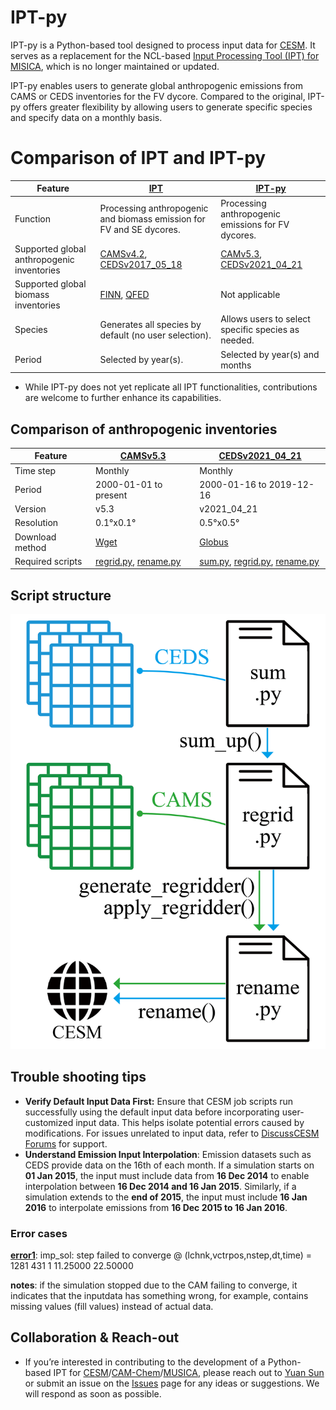 # IPT-py

IPT-py is a Python-based tool designed to process input data for [CESM](https://www.cesm.ucar.edu/). It serves as a replacement for the NCL-based [Input Processing Tool (IPT) for MISICA](https://github.com/NCAR/IPT/tree/master), which is no longer maintained or updated. 

IPT-py enables users to generate global anthropogenic emissions from CAMS or CEDS inventories for the FV dycore. Compared to the original, IPT-py offers greater flexibility by allowing users to generate specific species and specify data on a monthly basis. 

# Comparison of IPT and IPT-py

| Feature                                    | [IPT](https://github.com/NCAR/IPT)                           | [IPT-py](https://github.com/YuanSun-UoM/IPT-py)              |
| ------------------------------------------ | ------------------------------------------------------------ | ------------------------------------------------------------ |
| Function                                   | Processing anthropogenic and biomass emission for FV and SE dycores. | Processing anthropogenic emissions for FV dycores.           |
| Supported global anthropogenic inventories | [CAMSv4.2](https://ads.atmosphere.copernicus.eu/datasets/cams-global-emission-inventories?tab=overview), [CEDSv2017_05_18](https://doi.org/10.5194/gmd-11-369-2018) | [CAMv5.3](https://permalink.aeris-data.fr/CAMS-GLOB-ANT), [CEDSv2021_04_21](https://data.pnnl.gov/dataset/CEDS-4-21-21) |
| Supported global biomass inventories       | [FINN](https://www2.acom.ucar.edu/modeling/finn-fire-inventory-ncar), [QFED](https://gmao.gsfc.nasa.gov/research/science_snapshots/global_fire_emissions.php#:~:text=The%20Quick%20Fire%20Emissions%20Dataset%20%28QFED%29%20was%20developed,Observing%20System%20%28GEOS%29%20modeling%20and%20data%20assimilation%20systems.) | Not applicable                                               |
| Species                                    | Generates all species by default (no user selection).        | Allows users to select specific species as needed.           |
| Period                                     | Selected by year(s).                                         | Selected by year(s) and months                               |

- While IPT-py does not yet replicate all IPT functionalities, contributions are welcome to further enhance its capabilities.

## Comparison of anthropogenic inventories

| Feature          | [CAMSv5.3](https://permalink.aeris-data.fr/CAMS-GLOB-ANT)    | [CEDSv2021_04_21](https://data.pnnl.gov/dataset/CEDS-4-21-21) |
| ---------------- | ------------------------------------------------------------ | ------------------------------------------------------------ |
| Time step        | Monthly                                                      | Monthly                                                      |
| Period           | 2000-01-01 to present                                        | 2000-01-16 to 2019-12-16                                     |
| Version          | v5.3                                                         | v2021_04_21                                                  |
| Resolution       | 0.1°x0.1°                                                    | 0.5°x0.5°                                                    |
| Download method  | [Wget](https://permalink.aeris-data.fr/CAMS-GLOB-ANT)        | [Globus](https://www.globus.org/data-transfer)               |
| Required scripts | [regrid.py](./src/anthro_emission/fv/regrid.py), [rename.py]((./src/anthro_emission/fv/rename.py)) | [sum.py]((./src/anthro_emission/fv/sum.py)), [regrid.py]((./src/anthro_emission/fv/regrid.py)), [rename.py]((./src/anthro_emission/fv/rename.py)) |

## Script structure

![script_structure](./diagram/script_structure.png)

## Trouble shooting tips
- **Verify Default Input Data First:** Ensure that CESM job scripts run successfully using the default input data before incorporating user-customized input data. This helps isolate potential errors caused by modifications. For issues unrelated to input data, refer to [DiscussCESM Forums](https://bb.cgd.ucar.edu/cesm/) for support.
- **Understand Emission Input Interpolation**: Emission datasets such as CEDS provide data on the 16th of each month. If a simulation starts on **01 Jan 2015**, the input must include data from **16 Dec 2014** to enable interpolation between **16 Dec 2014 and 16 Jan 2015**. Similarly, if a simulation extends to the **end of 2015**, the input must include **16 Jan 2016** to interpolate emissions from **16 Dec 2015 to 16 Jan 2016**.

### Error cases

**[error1](./trouble_shooting/error1/)**: imp_sol: step failed to converge @ (lchnk,vctrpos,nstep,dt,time) =     1281     431       1   11.25000       22.50000  

**notes**: if the simulation stopped due to the CAM failing to converge, it indicates that the inputdata has something wrong, for example, contains missing values (fill values) instead of actual data.



## Collaboration & Reach-out

- If you’re interested in contributing to the development of a Python-based IPT for [CESM](https://github.com/ESCOMP/CESM)/[CAM-Chem](https://wiki.ucar.edu/display/camchem/Home)/[MUSICA](https://wiki.ucar.edu/display/MUSICA/MUSICA+Home), please reach out to [Yuan Sun](https://github.com/YuanSun-UoM) or submit an issue on the [Issues](https://github.com/YuanSun-UoM/IPT-py/issues) page for any ideas or suggestions. We will respond as soon as possible.
